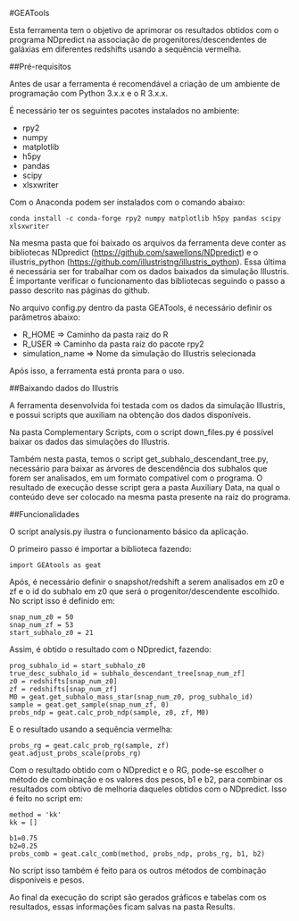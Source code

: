 #GEATools

Esta ferramenta tem o objetivo de aprimorar os resultados obtidos com o programa NDpredict na associação de progenitores/descendentes de galáxias em diferentes redshifts usando a sequência vermelha.

##Pré-requisitos

Antes de usar a ferramenta é recomendável a criação de um ambiente de programação com Python 3.x.x e o R 3.x.x.

É necessário ter os seguintes pacotes instalados no ambiente:
- rpy2
- numpy 
- matplotlib 
- h5py 
- pandas 
- scipy 
- xlsxwriter

Com o Anaconda podem ser instalados com o comando abaixo:
```
conda install -c conda-forge rpy2 numpy matplotlib h5py pandas scipy xlsxwriter
```
Na mesma pasta que foi baixado os arquivos da ferramenta deve conter as bibliotecas NDpredict (https://github.com/sawellons/NDpredict) e o illustris_python (https://github.com/illustristng/illustris_python). Essa última é necessária ser for trabalhar com os dados baixados da simulação Illustris. É importante verificar o funcionamento das bibliotecas seguindo o passo a passo descrito nas páginas do github.

No arquivo config.py dentro da pasta GEATools, é necessário definir os parâmetros abaixo:
- R_HOME => Caminho da pasta raiz do R
- R_USER => Caminho da pasta raiz do pacote rpy2
- simulation_name => Nome da simulação do Illustris selecionada

Após isso, a ferramenta está pronta para o uso.

##Baixando dados do Illustris

A ferramenta desenvolvida foi testada com os dados da simulação Illustris, e possui scripts que auxiliam na obtenção dos dados disponíveis.

Na pasta Complementary Scripts, com o script down_files.py é possível baixar os dados das simulações do Illustris.

Também nesta pasta, temos o script get_subhalo_descendant_tree.py, necessário para baixar as árvores de descendência dos subhalos que forem ser analisados, em um formato compatível com o programa. O resultado de execução desse script gera a pasta Auxiliary Data, na qual o conteúdo deve ser colocado na mesma pasta presente na raiz do programa.

##Funcionalidades

O script analysis.py ilustra o funcionamento básico da aplicação.

O primeiro passo é importar a biblioteca fazendo:
```
import GEAtools as geat
```

Após, é necessário definir o snapshot/redshift a serem analisados em z0 e zf e o id do subhalo em z0 que será o progenitor/descendente escolhido. No script isso é definido em:
```
snap_num_z0 = 50
snap_num_zf = 53
start_subhalo_z0 = 21 
```

Assim, é obtido o resultado com o NDpredict, fazendo:
```
prog_subhalo_id = start_subhalo_z0
true_desc_subhalo_id = subhalo_descendant_tree[snap_num_zf]
z0 = redshifts[snap_num_z0]
zf = redshifts[snap_num_zf]
M0 = geat.get_subhalo_mass_star(snap_num_z0, prog_subhalo_id)
sample = geat.get_sample(snap_num_zf, 0)
probs_ndp = geat.calc_prob_ndp(sample, z0, zf, M0)
```

E o resultado usando a sequência vermelha:
```
probs_rg = geat.calc_prob_rg(sample, zf)
geat.adjust_probs_scale(probs_rg)
```

Com o resultado obtido com o NDpredict e o RG, pode-se escolher o método de combinação e os valores dos pesos, b1 e b2, para combinar os resultados com obtivo de melhoria daqueles obtidos com o NDpredict. Isso é feito no script em:
```
method = 'kk'
kk = []

b1=0.75
b2=0.25
probs_comb = geat.calc_comb(method, probs_ndp, probs_rg, b1, b2)
```

No script isso também é feito para os outros métodos de combinação disponíveis e pesos.

Ao final da execução do script são gerados gráficos e tabelas com os resultados, essas informações ficam salvas na pasta Results.